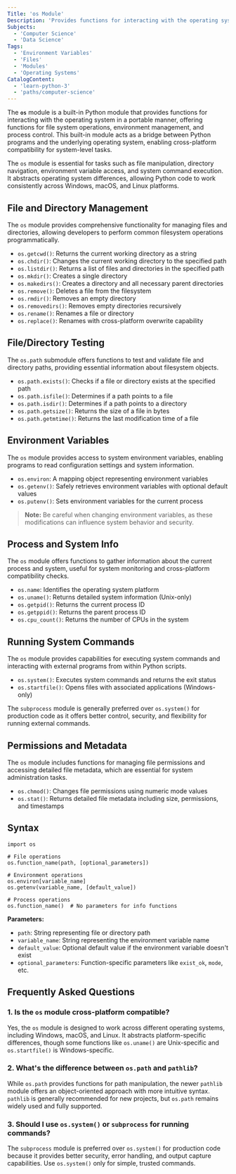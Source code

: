 ```yaml
---
Title: 'os Module'
Description: 'Provides functions for interacting with the operating system, including file operations, environment variables, and process management.'
Subjects:
  - 'Computer Science'
  - 'Data Science'
Tags:
  - 'Environment Variables'
  - 'Files'
  - 'Modules'
  - 'Operating Systems'
CatalogContent:
  - 'learn-python-3'
  - 'paths/computer-science'
---
```


The **`os`** module is a built-in Python module that provides functions for interacting with the operating system in a portable manner, offering functions for file system operations, environment management, and process control. This built-in module acts as a bridge between Python programs and the underlying operating system, enabling cross-platform compatibility for system-level tasks.

The `os` module is essential for tasks such as file manipulation, directory navigation, environment variable access, and system command execution. It abstracts operating system differences, allowing Python code to work consistently across Windows, macOS, and Linux platforms.

## File and Directory Management

The `os` module provides comprehensive functionality for managing files and directories, allowing developers to perform common filesystem operations programmatically.

- `os.getcwd()`: Returns the current working directory as a string
- `os.chdir()`: Changes the current working directory to the specified path
- `os.listdir()`: Returns a list of files and directories in the specified path
- `os.mkdir()`: Creates a single directory
- `os.makedirs()`: Creates a directory and all necessary parent directories
- `os.remove()`: Deletes a file from the filesystem
- `os.rmdir()`: Removes an empty directory
- `os.removedirs()`: Removes empty directories recursively
- `os.rename()`: Renames a file or directory
- `os.replace()`: Renames with cross-platform overwrite capability

## File/Directory Testing

The `os.path` submodule offers functions to test and validate file and directory paths, providing essential information about filesystem objects.

- `os.path.exists()`: Checks if a file or directory exists at the specified path
- `os.path.isfile()`: Determines if a path points to a file
- `os.path.isdir()`: Determines if a path points to a directory
- `os.path.getsize()`: Returns the size of a file in bytes
- `os.path.getmtime()`: Returns the last modification time of a file

## Environment Variables

The `os` module provides access to system environment variables, enabling programs to read configuration settings and system information.

- `os.environ`: A mapping object representing environment variables
- `os.getenv()`: Safely retrieves environment variables with optional default values
- `os.putenv()`: Sets environment variables for the current process

> **Note:** Be careful when changing environment variables, as these modifications can influence system behavior and security.

## Process and System Info

The `os` module offers functions to gather information about the current process and system, useful for system monitoring and cross-platform compatibility checks.

- `os.name`: Identifies the operating system platform
- `os.uname()`: Returns detailed system information (Unix-only)
- `os.getpid()`: Returns the current process ID
- `os.getppid()`: Returns the parent process ID
- `os.cpu_count()`: Returns the number of CPUs in the system

## Running System Commands

The `os` module provides capabilities for executing system commands and interacting with external programs from within Python scripts.

- `os.system()`: Executes system commands and returns the exit status
- `os.startfile()`: Opens files with associated applications (Windows-only)

The `subprocess` module is generally preferred over `os.system()` for production code as it offers better control, security, and flexibility for running external commands.

## Permissions and Metadata

The `os` module includes functions for managing file permissions and accessing detailed file metadata, which are essential for system administration tasks.

- `os.chmod()`: Changes file permissions using numeric mode values
- `os.stat()`: Returns detailed file metadata including size, permissions, and timestamps

## Syntax

```pseudo
import os

# File operations
os.function_name(path, [optional_parameters])

# Environment operations
os.environ[variable_name]
os.getenv(variable_name, [default_value])

# Process operations
os.function_name()  # No parameters for info functions
```

**Parameters:**

- `path`: String representing file or directory path
- `variable_name`: String representing the environment variable name
- `default_value`: Optional default value if the environment variable doesn't exist
- `optional_parameters`: Function-specific parameters like `exist_ok`, `mode`, etc.

## Frequently Asked Questions

### 1. Is the `os` module cross-platform compatible?

Yes, the `os` module is designed to work across different operating systems, including Windows, macOS, and Linux. It abstracts platform-specific differences, though some functions like `os.uname()` are Unix-specific and `os.startfile()` is Windows-specific.

### 2. What's the difference between `os.path` and `pathlib`?

While `os.path` provides functions for path manipulation, the newer `pathlib` module offers an object-oriented approach with more intuitive syntax. `pathlib` is generally recommended for new projects, but `os.path` remains widely used and fully supported.

### 3. Should I use `os.system()` or `subprocess` for running commands?

The `subprocess` module is preferred over `os.system()` for production code because it provides better security, error handling, and output capture capabilities. Use `os.system()` only for simple, trusted commands.
